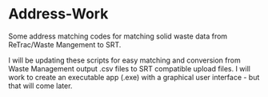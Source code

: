 # Address-Work
Some address matching codes for matching solid waste data from ReTrac/Waste Mangement to SRT.

I will be updating these scripts for easy matching and conversion from Waste Management output .csv files to SRT compatible upload files.
I will work to create an executable app (.exe) with a graphical user interface - but that will come later. 
